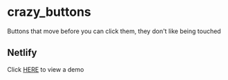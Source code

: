 # crazy_buttons

Buttons that move before you can click them, they don't like being touched

## Netlify

Click [HERE](https://zen-hopper-5280a7.netlify.com/) to view a demo

